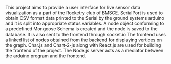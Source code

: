 This project aims to provide a user interface for live sensor data visualization as a part of the Rocketry club of BMSCE.
SerialPort is used to obtain CSV format data printed to the Serial by the ground systems arduino and it is split into appropriate status variables.
A node object conforming to a predefined Mongoose Schema is created and the node is saved to the database. It is also sent to the frontend through socket.io
The frontend uses a linked list of nodes obtained from the backend for displaying vertices on the graph.
Char.js and Chart-2-js along with React.js are used for building the frontend of the project.
The Node.js server acts as a mediator between the arduino program and the frontend.
